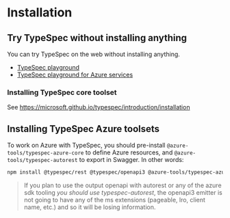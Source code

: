 # Installation

## Try TypeSpec without installing anything

You can try TypeSpec on the web without installing anything.

- [TypeSpec playground](https://aka.ms/trytypespec)
- [TypeSpec playground for Azure services](https://azure.github.io/typespec-azure/playground)

### Installing TypeSpec core toolset

See https://microsoft.github.io/typespec/introduction/installation

## Installing TypeSpec Azure toolsets

To work on Azure with TypeSpec, you should pre-install `@azure-tools/typespec-azure-core` to define Azure resources, and `@azure-tools/typespec-autorest` to export in Swagger. In other words:

```bash
npm install @typespec/rest @typespec/openapi3 @azure-tools/typespec-azure-core @azure-tools/typespec-autorest
```

> If you plan to use the output openapi with autorest or any of the azure sdk tooling _you should use typespec-autorest_, the openapi3 emitter is not going to have any of the ms extensions (pageable, lro, client name, etc.) and so it will be losing information.
